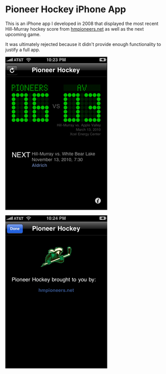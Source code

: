 # Pioneer Hockey iPhone App

This is an iPhone app I developed in 2008 that displayed the most recent Hill-Murray hockey score from [hmpioneers.net](https://hmpioneers.net/hockey/) as well as the next upcoming game.

It was ultimately rejected because it didn't provide enough functionality to justify a full app.

![](./Screenshots/Main%20Screen.png)

![](./Screenshots/Info%20Screen.png)